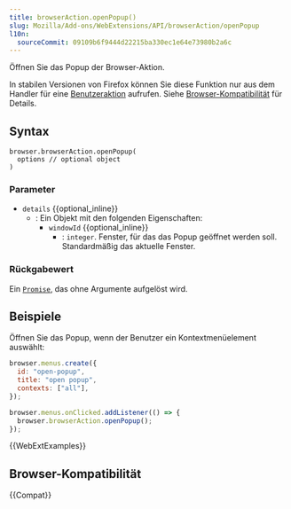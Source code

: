 ```yaml
---
title: browserAction.openPopup()
slug: Mozilla/Add-ons/WebExtensions/API/browserAction/openPopup
l10n:
  sourceCommit: 09109b6f9444d22215ba330ec1e64e73980b2a6c
---
```


Öffnen Sie das Popup der Browser-Aktion.

In stabilen Versionen von Firefox können Sie diese Funktion nur aus dem Handler für eine [Benutzeraktion](/de/docs/Mozilla/Add-ons/WebExtensions/User_actions) aufrufen. Siehe [Browser-Kompatibilität](#browser-kompatibilität) für Details.

## Syntax

```js-nolint
browser.browserAction.openPopup(
  options // optional object
)
```

### Parameter

- `details` {{optional_inline}}
  - : Ein Objekt mit den folgenden Eigenschaften:
    - `windowId` {{optional_inline}}
      - : `integer`. Fenster, für das das Popup geöffnet werden soll. Standardmäßig das aktuelle Fenster.

### Rückgabewert

Ein [`Promise`](/de/docs/Web/JavaScript/Reference/Global_Objects/Promise), das ohne Argumente aufgelöst wird.

## Beispiele

Öffnen Sie das Popup, wenn der Benutzer ein Kontextmenüelement auswählt:

```js
browser.menus.create({
  id: "open-popup",
  title: "open popup",
  contexts: ["all"],
});

browser.menus.onClicked.addListener(() => {
  browser.browserAction.openPopup();
});
```

{{WebExtExamples}}

## Browser-Kompatibilität

{{Compat}}
